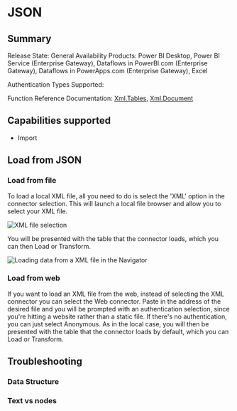 # JSON

## Summary

Release State: General Availability
Products: Power BI Desktop, Power BI Service (Enterprise Gateway), Dataflows in PowerBI.com (Enterprise Gateway), Dataflows in PowerApps.com (Enterprise Gateway), Excel

Authentication Types Supported:

Function Reference Documentation: [Xml.Tables](https://docs.microsoft.com/en-us/powerquery-m/xml-tables), [Xml.Document](https://docs.microsoft.com/en-us/powerquery-m/xml-document)

## Capabilities supported

* Import

## Load from JSON

### Load from file

To load a local XML file, all you need to do is select the 'XML' option in the connector selection. This will launch a local file browser and allow you to select your XML file. 

![XML file selection](../images/xmlbrowse.png)

You will be presented with the table that the connector loads, which you can then Load or Transform.

![Loading data from a XML file in the Navigator](../images/xmlnavigator.png)

### Load from web

If you want to load an XML file from the web, instead of selecting the XML connector you can select the Web connector. Paste in the address of the desired file and you will be prompted with an authentication selection, since you're hitting a website rather than a static file. If there's no authentication, you can just select Anonymous. As in the local case, you will then be presented with the table that the connector loads by default, which you can Load or Transform.

## Troubleshooting

### Data Structure

### Text vs nodes
